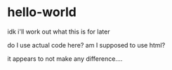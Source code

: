 # hello-world
idk i'll work out what this is for later
<p>do I use actual code here? am I supposed to use html?</p>
it appears to not make any difference....
